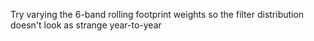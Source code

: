 Try varying the 6-band rolling footprint weights so the filter distribution doesn't look as strange year-to-year


